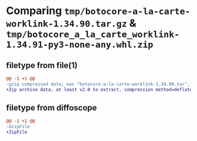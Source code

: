 # Comparing `tmp/botocore-a-la-carte-worklink-1.34.90.tar.gz` & `tmp/botocore_a_la_carte_worklink-1.34.91-py3-none-any.whl.zip`

## filetype from file(1)

```diff
@@ -1 +1 @@
-gzip compressed data, was "botocore-a-la-carte-worklink-1.34.90.tar", last modified: Wed Apr 24 01:02:28 2024, max compression
+Zip archive data, at least v2.0 to extract, compression method=deflate
```

## filetype from diffoscope

```diff
@@ -1 +1 @@
-GzipFile
+ZipFile
```

